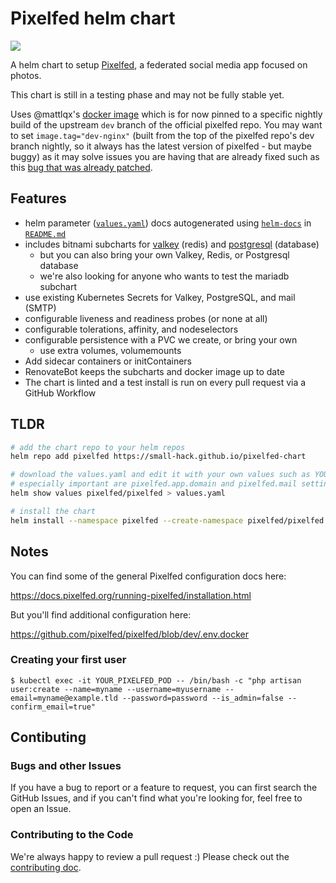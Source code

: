 # Pixelfed helm chart
<a href="https://github.com/small-hack/pixelfed-chart/releases"><img src="https://img.shields.io/github/v/release/small-hack/pixelfed-chart?style=plastic&labelColor=blue&color=green&logo=GitHub&logoColor=white"></a><br />

A helm chart to setup [Pixelfed](https://github.com/pixelfed/pixelfed), a federated social media app focused on photos.

This chart is still in a testing phase and may not be fully stable yet.

Uses @mattlqx's [docker image](https://ghcr.io/mattlqx/docker-pixelfed) which is for now pinned to a specific nightly build of the upstream `dev` branch of the official pixelfed repo. You may want to set `image.tag="dev-nginx"` (built from the top of the pixelfed repo's dev branch nightly, so it always has the latest version of pixelfed - but maybe buggy) as it may solve issues you are having that are already fixed such as this [bug that was already patched](https://github.com/pixelfed/pixelfed/issues/5220#issuecomment-2599854479).

## Features

- helm parameter ([`values.yaml`](./charts/pixelfed/values.yaml)) docs autogenerated using [`helm-docs`](https://github.com/norwoodj/helm-docs) in [`README.md`](./charts/pixelfed/README.md)
- includes bitnami subcharts for [valkey](https://github.com/bitnami/charts/blob/main/bitnami/valkey/README.md#parameters) (redis) and [postgresql](https://github.com/bitnami/charts/blob/main/bitnami/postgresql/README.md#parameters) (database)
  - but you can also bring your own Valkey, Redis, or Postgresql database
  - we're also looking for anyone who wants to test the mariadb subchart
- use existing Kubernetes Secrets for Valkey, PostgreSQL, and mail (SMTP)
- configurable liveness and readiness probes (or none at all)
- configurable tolerations, affinity, and nodeselectors
- configurable persistence with a PVC we create, or bring your own
  - use extra volumes, volumemounts
- Add sidecar containers or initContainers
- RenovateBot keeps the subcharts and docker image up to date
- The chart is linted and a test install is run on every pull request via a GitHub Workflow

## TLDR

```bash
# add the chart repo to your helm repos
helm repo add pixelfed https://small-hack.github.io/pixelfed-chart

# download the values.yaml and edit it with your own values such as YOUR hostname
# especially important are pixelfed.app.domain and pixelfed.mail settings
helm show values pixelfed/pixelfed > values.yaml

# install the chart
helm install --namespace pixelfed --create-namespace pixelfed/pixelfed --values values.yaml
```

## Notes

You can find some of the general Pixelfed configuration docs here:

https://docs.pixelfed.org/running-pixelfed/installation.html

But you'll find additional configuration here:

https://github.com/pixelfed/pixelfed/blob/dev/.env.docker

### Creating your first user

```console
$ kubectl exec -it YOUR_PIXELFED_POD -- /bin/bash -c "php artisan user:create --name=myname --username=myusername --email=myname@example.tld --password=password --is_admin=false --confirm_email=true"
```

## Contibuting

### Bugs and other Issues

If you have a bug to report or a feature to request, you can first search the GitHub Issues, and if you can't find what you're looking for, feel free to open an Issue.

### Contributing to the Code

We're always happy to review a pull request :) Please check out the [contributing doc](CONTRIBUTING.md).

